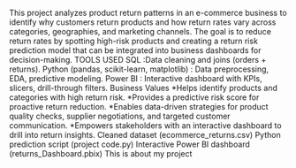 This project analyzes product return patterns in an e-commerce business to identify why customers return products and how return rates vary across categories, geographies, and marketing channels.
The goal is to reduce return rates by spotting high-risk products and creating a return risk prediction model that can be integrated into business dashboards for decision-making.
TOOLS USED 
SQL :Data cleaning and joins (orders + returns).
Python (pandas, scikit-learn, matplotlib) : Data preprocessing, EDA, predictive modeling.
Power BI : Interactive dashboard with KPIs, slicers, drill-through filters.
Business Values
*Helps identify products and categories with high return risk.
*Provides a predictive risk score for proactive return reduction.
*Enables data-driven strategies for product quality checks, supplier negotiations, and targeted customer communication.
*Empowers stakeholders with an interactive dashboard to drill into return insights.
Cleaned dataset (ecommerce_returns.csv)
 Python prediction script (project code.py)
Interactive Power BI dashboard (returns_Dashboard.pbix)
This is about my project 
